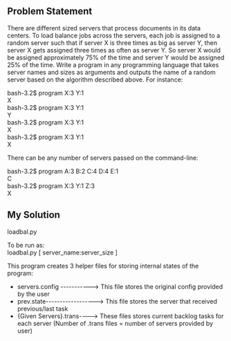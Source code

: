 ## Problem Statement
There are different sized servers that process documents in its data centers. To load balance jobs across the
servers, each job is assigned to a random server such that if server X is three times as big as server Y, then server
X gets assigned three times as often as server Y. So server X would be assigned approximately 75% of the time and
server Y would be assigned 25% of the time.
Write a program in any programming language that takes server names and sizes as arguments and outputs the
name of a random server based on the algorithm described above. For instance:

bash-3.2$ program X:3 Y:1  
X  
bash-3.2$ program X:3 Y:1  
Y  
bash-3.2$ program X:3 Y:1  
X  
bash-3.2$ program X:3 Y:1  
X  

There can be any number of servers passed on the command-line:

bash-3.2$ program A:3 B:2 C:4 D:4 E:1  
C  
bash-3.2$ program X:3 Y:1 Z:3  
X  

## My Solution  
loadbal.py  

To be run as:  
loadbal.py [ server_name:server_size ]  

This program creates 3 helper files for storing internal states of the program:  
* servers.config -----------> This file stores the original config provided by the user 
* prev.state------------------> This file stores the server that received previous/last task  
* {Given Servers}.trans----> These files stores current backlog tasks for each server (Number of .trans files =  number of servers provided by user)

